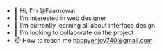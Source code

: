 - 👋 Hi, I’m @Faarnowar
- 👀 I’m interested in web designer
- 🌱 I’m currently learning all about interface design
- 💞️ I’m looking to collaborate on the project 
- 📫 How to reach me happyenjoy740@gmail.com

<!---
Faarnowar/Faarnowar is a ✨ special ✨ repository because its `README.md` (this file) appears on your GitHub profile.
You can click the Preview link to take a look at your changes.
--->
